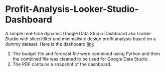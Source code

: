 # Profit-Analysis-Looker-Studio-Dashboard
A simple real-time dynamic Google Data Studio Dashboard aka Looker Studio with slicer/filter and minimalistic design profit analysis based on a dummy dataset. Here is the dashboard [link](https://lookerstudio.google.com/reporting/4a4f138f-a55e-4d4a-81e7-a10e0b0e583b)

1. The budget file and forecast file were combined using Python and then the combined file was cleaned to be used for Google Data Studio.
2. The PDF contains a snapshot of the dashboard.
